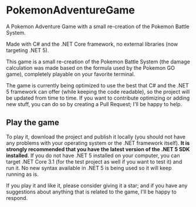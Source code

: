 # PokemonAdventureGame
A Pokemon Adventure Game with a small re-creation of the Pokemon Battle System.

Made with C# and the .NET Core framework, no external libraries (now targeting .NET 5).

This game is a small re-creation of the Pokemon Battle System (the damage calculation was made based on the formula used by the Pokemon GO game), completely playable on your favorite terminal. 

The game is currently being optimized to use the best that C# and the .NET 5 framework can offer (while keeping the code readable), so the project will be updated from time to time. If you want to contribute optimizing or adding new stuff, you can do so by creating a Pull Request; I'll be happy to help.

## Play the game

To play it, download the project and publish it locally (you should not have any problems with your operating system or the .NET framework itself). **It is strongly recommended that you have the latest version of the .NET 5 SDK installed**. If you do not have .NET 5 installed on your computer, you can target .NET Core 3.1 (for the test project as well if you want to test it) and run it. No new syntax available in .NET 5 is being used so it will keep running as is.

If you play it and like it, please consider giving it a star; and if you have any suggestions about anything that is related to the game, I'll be happy to respond.
